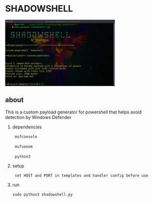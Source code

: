 <h1>SHADOWSHELL</h1>

<img src="banner.png" width="70%"/>

<h2> about </h2>

 This is a custom payload generator for powershell that helps avoid detection by Windows Defender  

 1) dependencies

         msfconsole

         msfvenom

         python3

 2) setup

         set HOST and PORT in templates and handler config before use

 3) run

        sudo python3 shadowshell.py

        
